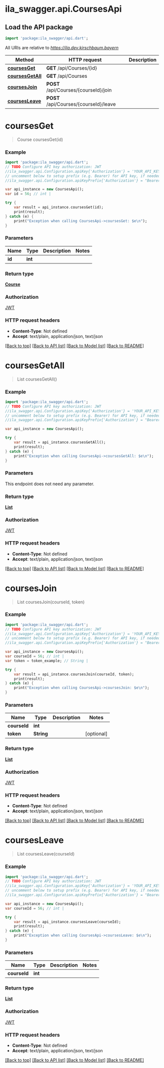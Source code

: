 # ila_swagger.api.CoursesApi

## Load the API package
```dart
import 'package:ila_swagger/api.dart';
```

All URIs are relative to *https://ila.dev.kirschbaum.bayern*

Method | HTTP request | Description
------------- | ------------- | -------------
[**coursesGet**](CoursesApi.md#coursesGet) | **GET** /api/Courses/{id} | 
[**coursesGetAll**](CoursesApi.md#coursesGetAll) | **GET** /api/Courses | 
[**coursesJoin**](CoursesApi.md#coursesJoin) | **POST** /api/Courses/{courseId}/join | 
[**coursesLeave**](CoursesApi.md#coursesLeave) | **POST** /api/Courses/{courseId}/leave | 


# **coursesGet**
> Course coursesGet(id)



### Example 
```dart
import 'package:ila_swagger/api.dart';
// TODO Configure API key authorization: JWT
//ila_swagger.api.Configuration.apiKey{'Authorization'} = 'YOUR_API_KEY';
// uncomment below to setup prefix (e.g. Bearer) for API key, if needed
//ila_swagger.api.Configuration.apiKeyPrefix{'Authorization'} = "Bearer";

var api_instance = new CoursesApi();
var id = 56; // int | 

try { 
    var result = api_instance.coursesGet(id);
    print(result);
} catch (e) {
    print("Exception when calling CoursesApi->coursesGet: $e\n");
}
```

### Parameters

Name | Type | Description  | Notes
------------- | ------------- | ------------- | -------------
 **id** | **int**|  | 

### Return type

[**Course**](Course.md)

### Authorization

[JWT](../README.md#JWT)

### HTTP request headers

 - **Content-Type**: Not defined
 - **Accept**: text/plain, application/json, text/json

[[Back to top]](#) [[Back to API list]](../README.md#documentation-for-api-endpoints) [[Back to Model list]](../README.md#documentation-for-models) [[Back to README]](../README.md)

# **coursesGetAll**
> List<Course> coursesGetAll()



### Example 
```dart
import 'package:ila_swagger/api.dart';
// TODO Configure API key authorization: JWT
//ila_swagger.api.Configuration.apiKey{'Authorization'} = 'YOUR_API_KEY';
// uncomment below to setup prefix (e.g. Bearer) for API key, if needed
//ila_swagger.api.Configuration.apiKeyPrefix{'Authorization'} = "Bearer";

var api_instance = new CoursesApi();

try { 
    var result = api_instance.coursesGetAll();
    print(result);
} catch (e) {
    print("Exception when calling CoursesApi->coursesGetAll: $e\n");
}
```

### Parameters
This endpoint does not need any parameter.

### Return type

[**List<Course>**](Course.md)

### Authorization

[JWT](../README.md#JWT)

### HTTP request headers

 - **Content-Type**: Not defined
 - **Accept**: text/plain, application/json, text/json

[[Back to top]](#) [[Back to API list]](../README.md#documentation-for-api-endpoints) [[Back to Model list]](../README.md#documentation-for-models) [[Back to README]](../README.md)

# **coursesJoin**
> List<Course> coursesJoin(courseId, token)



### Example 
```dart
import 'package:ila_swagger/api.dart';
// TODO Configure API key authorization: JWT
//ila_swagger.api.Configuration.apiKey{'Authorization'} = 'YOUR_API_KEY';
// uncomment below to setup prefix (e.g. Bearer) for API key, if needed
//ila_swagger.api.Configuration.apiKeyPrefix{'Authorization'} = "Bearer";

var api_instance = new CoursesApi();
var courseId = 56; // int | 
var token = token_example; // String | 

try { 
    var result = api_instance.coursesJoin(courseId, token);
    print(result);
} catch (e) {
    print("Exception when calling CoursesApi->coursesJoin: $e\n");
}
```

### Parameters

Name | Type | Description  | Notes
------------- | ------------- | ------------- | -------------
 **courseId** | **int**|  | 
 **token** | **String**|  | [optional] 

### Return type

[**List<Course>**](Course.md)

### Authorization

[JWT](../README.md#JWT)

### HTTP request headers

 - **Content-Type**: Not defined
 - **Accept**: text/plain, application/json, text/json

[[Back to top]](#) [[Back to API list]](../README.md#documentation-for-api-endpoints) [[Back to Model list]](../README.md#documentation-for-models) [[Back to README]](../README.md)

# **coursesLeave**
> List<Course> coursesLeave(courseId)



### Example 
```dart
import 'package:ila_swagger/api.dart';
// TODO Configure API key authorization: JWT
//ila_swagger.api.Configuration.apiKey{'Authorization'} = 'YOUR_API_KEY';
// uncomment below to setup prefix (e.g. Bearer) for API key, if needed
//ila_swagger.api.Configuration.apiKeyPrefix{'Authorization'} = "Bearer";

var api_instance = new CoursesApi();
var courseId = 56; // int | 

try { 
    var result = api_instance.coursesLeave(courseId);
    print(result);
} catch (e) {
    print("Exception when calling CoursesApi->coursesLeave: $e\n");
}
```

### Parameters

Name | Type | Description  | Notes
------------- | ------------- | ------------- | -------------
 **courseId** | **int**|  | 

### Return type

[**List<Course>**](Course.md)

### Authorization

[JWT](../README.md#JWT)

### HTTP request headers

 - **Content-Type**: Not defined
 - **Accept**: text/plain, application/json, text/json

[[Back to top]](#) [[Back to API list]](../README.md#documentation-for-api-endpoints) [[Back to Model list]](../README.md#documentation-for-models) [[Back to README]](../README.md)

